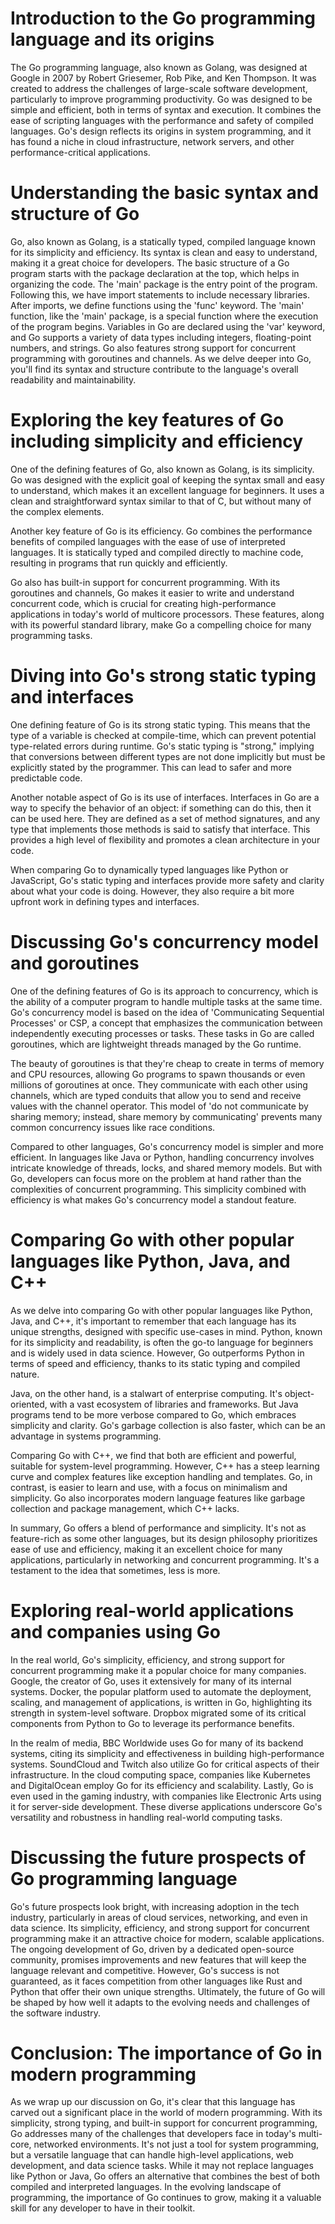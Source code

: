 # Introduction to the Go programming language and its origins

The Go programming language, also known as Golang, was designed at Google in 2007 by Robert Griesemer, Rob Pike, and Ken Thompson. It was created to address the challenges of large-scale software development, particularly to improve programming productivity. Go was designed to be simple and efficient, both in terms of syntax and execution. It combines the ease of scripting languages with the performance and safety of compiled languages. Go's design reflects its origins in system programming, and it has found a niche in cloud infrastructure, network servers, and other performance-critical applications.

# Understanding the basic syntax and structure of Go

Go, also known as Golang, is a statically typed, compiled language known for its simplicity and efficiency. Its syntax is clean and easy to understand, making it a great choice for developers. The basic structure of a Go program starts with the package declaration at the top, which helps in organizing the code. The 'main' package is the entry point of the program. Following this, we have import statements to include necessary libraries. After imports, we define functions using the 'func' keyword. The 'main' function, like the 'main' package, is a special function where the execution of the program begins. Variables in Go are declared using the 'var' keyword, and Go supports a variety of data types including integers, floating-point numbers, and strings. Go also features strong support for concurrent programming with goroutines and channels. As we delve deeper into Go, you'll find its syntax and structure contribute to the language's overall readability and maintainability.

# Exploring the key features of Go including simplicity and efficiency

One of the defining features of Go, also known as Golang, is its simplicity. Go was designed with the explicit goal of keeping the syntax small and easy to understand, which makes it an excellent language for beginners. It uses a clean and straightforward syntax similar to that of C, but without many of the complex elements.

Another key feature of Go is its efficiency. Go combines the performance benefits of compiled languages with the ease of use of interpreted languages. It is statically typed and compiled directly to machine code, resulting in programs that run quickly and efficiently.

Go also has built-in support for concurrent programming. With its goroutines and channels, Go makes it easier to write and understand concurrent code, which is crucial for creating high-performance applications in today's world of multicore processors. These features, along with its powerful standard library, make Go a compelling choice for many programming tasks.

# Diving into Go's strong static typing and interfaces

One defining feature of Go is its strong static typing. This means that the type of a variable is checked at compile-time, which can prevent potential type-related errors during runtime. Go's static typing is "strong," implying that conversions between different types are not done implicitly but must be explicitly stated by the programmer. This can lead to safer and more predictable code.

Another notable aspect of Go is its use of interfaces. Interfaces in Go are a way to specify the behavior of an object: if something can do this, then it can be used here. They are defined as a set of method signatures, and any type that implements those methods is said to satisfy that interface. This provides a high level of flexibility and promotes a clean architecture in your code.

When comparing Go to dynamically typed languages like Python or JavaScript, Go's static typing and interfaces provide more safety and clarity about what your code is doing. However, they also require a bit more upfront work in defining types and interfaces.

# Discussing Go's concurrency model and goroutines

One of the defining features of Go is its approach to concurrency, which is the ability of a computer program to handle multiple tasks at the same time. Go's concurrency model is based on the idea of 'Communicating Sequential Processes' or CSP, a concept that emphasizes the communication between independently executing processes or tasks. These tasks in Go are called goroutines, which are lightweight threads managed by the Go runtime.

The beauty of goroutines is that they're cheap to create in terms of memory and CPU resources, allowing Go programs to spawn thousands or even millions of goroutines at once. They communicate with each other using channels, which are typed conduits that allow you to send and receive values with the channel operator. This model of 'do not communicate by sharing memory; instead, share memory by communicating' prevents many common concurrency issues like race conditions.

Compared to other languages, Go's concurrency model is simpler and more efficient. In languages like Java or Python, handling concurrency involves intricate knowledge of threads, locks, and shared memory models. But with Go, developers can focus more on the problem at hand rather than the complexities of concurrent programming. This simplicity combined with efficiency is what makes Go's concurrency model a standout feature.

# Comparing Go with other popular languages like Python, Java, and C++

As we delve into comparing Go with other popular languages like Python, Java, and C++, it's important to remember that each language has its unique strengths, designed with specific use-cases in mind. Python, known for its simplicity and readability, is often the go-to language for beginners and is widely used in data science. However, Go outperforms Python in terms of speed and efficiency, thanks to its static typing and compiled nature.

Java, on the other hand, is a stalwart of enterprise computing. It's object-oriented, with a vast ecosystem of libraries and frameworks. But Java programs tend to be more verbose compared to Go, which embraces simplicity and clarity. Go's garbage collection is also faster, which can be an advantage in systems programming.

Comparing Go with C++, we find that both are efficient and powerful, suitable for system-level programming. However, C++ has a steep learning curve and complex features like exception handling and templates. Go, in contrast, is easier to learn and use, with a focus on minimalism and simplicity. Go also incorporates modern language features like garbage collection and package management, which C++ lacks.

In summary, Go offers a blend of performance and simplicity. It's not as feature-rich as some other languages, but its design philosophy prioritizes ease of use and efficiency, making it an excellent choice for many applications, particularly in networking and concurrent programming. It's a testament to the idea that sometimes, less is more.

# Exploring real-world applications and companies using Go

In the real world, Go's simplicity, efficiency, and strong support for concurrent programming make it a popular choice for many companies. Google, the creator of Go, uses it extensively for many of its internal systems. Docker, the popular platform used to automate the deployment, scaling, and management of applications, is written in Go, highlighting its strength in system-level software. Dropbox migrated some of its critical components from Python to Go to leverage its performance benefits.

In the realm of media, BBC Worldwide uses Go for many of its backend systems, citing its simplicity and effectiveness in building high-performance systems. SoundCloud and Twitch also utilize Go for critical aspects of their infrastructure. In the cloud computing space, companies like Kubernetes and DigitalOcean employ Go for its efficiency and scalability. Lastly, Go is even used in the gaming industry, with companies like Electronic Arts using it for server-side development. These diverse applications underscore Go's versatility and robustness in handling real-world computing tasks.

# Discussing the future prospects of Go programming language

Go's future prospects look bright, with increasing adoption in the tech industry, particularly in areas of cloud services, networking, and even in data science. Its simplicity, efficiency, and strong support for concurrent programming make it an attractive choice for modern, scalable applications. The ongoing development of Go, driven by a dedicated open-source community, promises improvements and new features that will keep the language relevant and competitive. However, Go's success is not guaranteed, as it faces competition from other languages like Rust and Python that offer their own unique strengths. Ultimately, the future of Go will be shaped by how well it adapts to the evolving needs and challenges of the software industry.

# Conclusion: The importance of Go in modern programming

As we wrap up our discussion on Go, it's clear that this language has carved out a significant place in the world of modern programming. With its simplicity, strong typing, and built-in support for concurrent programming, Go addresses many of the challenges that developers face in today's multi-core, networked environments. It's not just a tool for system programming, but a versatile language that can handle high-level applications, web development, and data science tasks. While it may not replace languages like Python or Java, Go offers an alternative that combines the best of both compiled and interpreted languages. In the evolving landscape of programming, the importance of Go continues to grow, making it a valuable skill for any developer to have in their toolkit.

